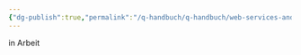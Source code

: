 ```yaml
---
{"dg-publish":true,"permalink":"/q-handbuch/q-handbuch/web-services-and-technik/raeume/r19/"}
---
```


in Arbeit